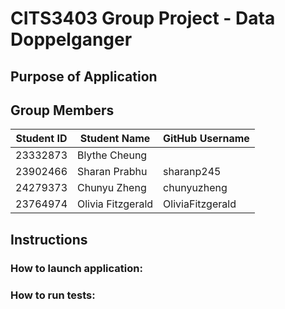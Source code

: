 # CITS3403 Group Project - Data Doppelganger
## Purpose of Application 

## Group Members
| Student ID    | Student Name      | GitHub Username |
| ------------- | ----------------- | --------------- |
| 23332873      | Blythe Cheung     |                 |
| 23902466      | Sharan Prabhu     | sharanp245      |
| 24279373      | Chunyu Zheng      | chunyuzheng     |
| 23764974      | Olivia Fitzgerald | OliviaFitzgerald|

## Instructions
### How to launch application:

### How to run tests:
